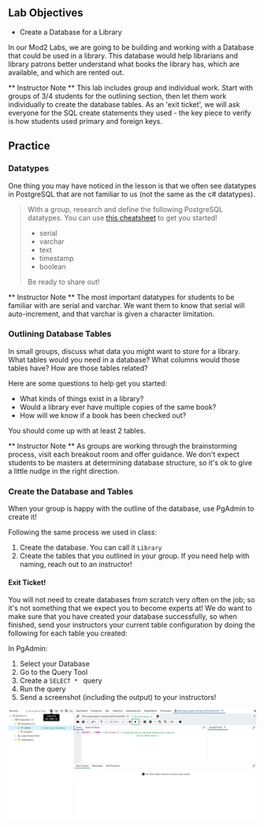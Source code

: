 ## Lab Objectives
* Create a Database for a Library

In our Mod2 Labs, we are going to be building and working with a Database that could be used in a library.  This database would help librarians and library patrons better understand what books the library has, which are available, and which are rented out.

** Instructor Note **  This lab includes group and individual work.  Start with groups of 3/4 students for the outlining section, then let them work individually to create the database tables.  As an 'exit ticket', we will ask everyone for the SQL create statements they used - the key piece to verify is how students used primary and foreign keys.

## Practice
### Datatypes

One thing you may have noticed in the lesson is that we often see datatypes in PostgreSQL that are not familiar to us (not the same as the c# datatypes).  

> With a group, research and define the following PostgreSQL datatypes.  You can use [this cheatsheet](https://www.simplecode.io/blog/resources/postgres-data-types-cheat-sheet/) to get you started!
> * serial
> * varchar
> * text
> * timestamp   
> * boolean  
>  
> Be ready to share out!

** Instructor Note ** The most important datatypes for students to be familiar with are serial and varchar.  We want them to know that serial will auto-increment, and that varchar is given a character limitation.

### Outlining Database Tables

In small groups, discuss what data you might want to store for a library.  What tables would you need in a database?  What columns would those tables have?  How are those tables related?

Here are some questions to help get you started:
* What kinds of things exist in a library?
* Would a library ever have multiple copies of the same book?
* How will we know if a book has been checked out?

You should come up with at least 2 tables.

** Instructor Note ** As groups are working through the brainstorming process, visit each breakout room and offer guidance.  We don't expect students to be masters at determining database structure, so it's ok to give a little nudge in the right direction.

### Create the Database and Tables

When your group is happy with the outline of the database, use PgAdmin to create it!

Following the same process we used in class:
1. Create the database.  You can call it `Library`
2. Create the tables that you outlined in your group.  If you need help with naming, reach out to an instructor!

#### Exit Ticket!
You will not need to create databases from scratch very often on the job; so it's not something that we expect you to become experts at!  We do want to make sure that you have created your database successfully, so when finished, send your instructors your current table configuration by doing the following for each table you created:

In PgAdmin:
1. Select your Database
2. Go to the Query Tool
3. Create a `SELECT * ` query
4. Run the query
5. Send a screenshot (including the output) to your instructors!

![](/Mod2/Images/Week1/ExitTicket.png)






